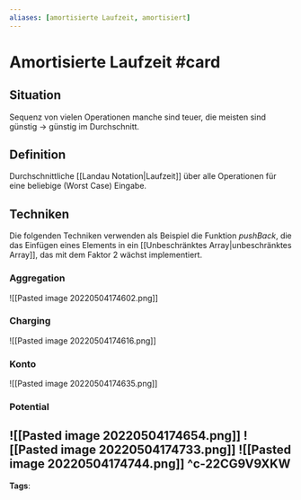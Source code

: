 ```yaml
---
aliases: [amortisierte Laufzeit, amortisiert]
---
```


# Amortisierte Laufzeit #card
## Situation
Sequenz von vielen Operationen manche sind teuer, die meisten sind günstig $\rightarrow$ günstig im Durchschnitt.
## Definition
Durchschnittliche [[Landau Notation|Laufzeit]] über alle Operationen für eine beliebige (Worst Case) Eingabe.
## Techniken
Die folgenden Techniken verwenden als Beispiel die Funktion *pushBack*, die das Einfügen eines Elements in ein [[Unbeschränktes Array|unbeschränktes Array]], das mit dem Faktor 2 wächst implementiert.
### Aggregation
![[Pasted image 20220504174602.png]]
### Charging
![[Pasted image 20220504174616.png]]
### Konto
![[Pasted image 20220504174635.png]]
### Potential
![[Pasted image 20220504174654.png]]
![[Pasted image 20220504174733.png]]
![[Pasted image 20220504174744.png]]
^c-22CG9V9XKW
---
**Tags**: 